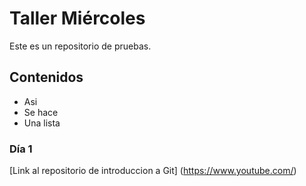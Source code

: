 # Taller Miércoles
Este es un repositorio de pruebas.
## Contenidos
- Asi
- Se hace
- Una lista
### Día 1
[Link al repositorio de introduccion a Git] (https://www.youtube.com/)

